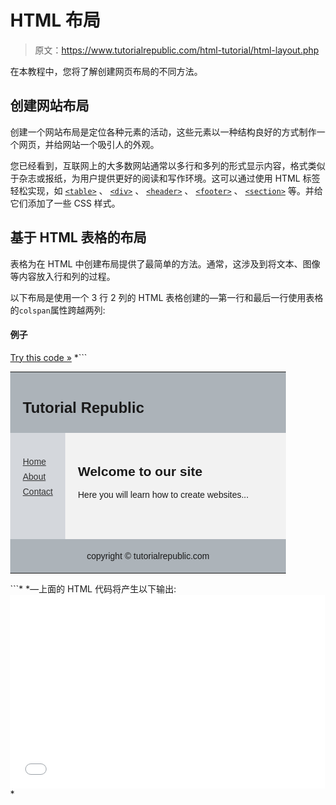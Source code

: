 # HTML 布局

> 原文：<https://www.tutorialrepublic.com/html-tutorial/html-layout.php>

在本教程中，您将了解创建网页布局的不同方法。

## 创建网站布局

创建一个网站布局是定位各种元素的活动，这些元素以一种结构良好的方式制作一个网页，并给网站一个吸引人的外观。

您已经看到，互联网上的大多数网站通常以多行和多列的形式显示内容，格式类似于杂志或报纸，为用户提供更好的阅读和写作环境。这可以通过使用 HTML 标签轻松实现，如 [`<table>`](../html-reference/html-table-tag.php) 、 [`<div>`](../html-reference/html-div-tag.php) 、 [`<header>`](../html-reference/html5-header-tag.php) 、 [`<footer>`](../html-reference/html5-footer-tag.php) 、 [`<section>`](../html-reference/html5-section-tag.php) 等。并给它们添加了一些 CSS 样式。

## 基于 HTML 表格的布局

表格为在 HTML 中创建布局提供了最简单的方法。通常，这涉及到将文本、图像等内容放入行和列的过程。

以下布局是使用一个 3 行 2 列的 HTML 表格创建的—第一行和最后一行使用表格的`colspan`属性跨越两列:

#### 例子

[Try this code »](../codelab.php?topic=html&file=table-layout "Try this code using online Editor") *```
<!DOCTYPE html>
<html lang="en">
<head>
<meta charset="utf-8">
<title>HTML Table Layout</title>
</head>
<body style="margin:0px;">
    <table style="width:100%; border-collapse:collapse; font:14px Arial,sans-serif;">
        <tr>
            <td colspan="2" style="padding:10px 20px; background-color:#acb3b9;">
                <h1 style="font-size:24px;">Tutorial Republic</h1>
            </td>
        </tr>
        <tr style="height:170px;">
            <td style="width:20%; padding:20px; background-color:#d4d7dc; vertical-align: top;">
                <ul style="list-style:none; padding:0px; line-height:24px;">
                    <li><a href="#" style="color:#333;">Home</a></li>
                    <li><a href="#" style="color:#333;">About</a></li>
                    <li><a href="#" style="color:#333;">Contact</a></li>
                </ul>
            </td>
            <td style="padding:20px; background-color:#f2f2f2; vertical-align:top;">
                <h2>Welcome to our site</h2>
                <p>Here you will learn how to create websites...</p>
            </td>
        </tr>
        <tr>
            <td colspan="2" style="padding:5px; background-color:#acb3b9; text-align:center;">
                <p>copyright &copy; tutorialrepublic.com</p>
            </td>
        </tr>
    </table>
</body>
</html>
```*  *—上面的 HTML 代码将产生以下输出:

<iframe style="width:100%; height:310px; border:none;" src="../examples/html/table-layout.html"><!--Warning box--> <div class="color-box"> <div class="shadow"> <div class="info-tab warning-icon" title="Warning"><i/></div> <div class="warning-box"> <p><strong>警告:</strong>上例中用于创建布局的方法没有错，但不推荐。避免使用<a href="html-tables.php">表格</a>和<a href="html-styles.php#inline-styles">内嵌样式</a>来创建布局。使用表格创建的布局通常渲染速度非常慢。表格应该只用于显示表格数据。</p> </div> </div> </div> <!--End:Warning box--> <hr/> <h2>基于 HTML Div 的布局</h2> <p>使用<a href="../html-reference/html-div-tag.php"> <code>&lt;div&gt;</code> </a>元素是在 HTML 中创建布局最常见的方法。元素用于标签一个内容块，或者一组 HTML 文档中的其他元素。如果需要，它还可以包含其他 div 元素。</p> <p>以下示例使用 div 元素创建多列布局。它将产生与前面使用 table 元素的示例相同的结果:</p> <!--Code box--> <div class="example"> <div class="codebox"> <div class="codebox-title"><h4>例子</h4><a href="../codelab.php?topic=html&amp;file=div-layout" target="_blank" class="try-btn" title="Try this code using online Editor">Try this code <span>»</span></a><span class="box-size"><i title="Maximize"/></span></div> <pre class="syntax-highlighter line-numbers scroll xxlarge"><code class="language-markup">&lt;!DOCTYPE html&gt; &lt;html lang="en"&gt; &lt;head&gt; &lt;meta charset="utf-8"&gt; &lt;title&gt;HTML Div Layout&lt;/title&gt; &lt;style&gt; body { font: 14px Arial,sans-serif; margin: 0px; } .header { padding: 10px 20px; background: #acb3b9; } .header h1 { font-size: 24px; } .container { width: 100%; background: #f2f2f2; } .nav, .section { float: left; padding: 20px; min-height: 170px; box-sizing: border-box; } .nav { width: 20%; background: #d4d7dc; } .section { width: 80%; } .nav ul { list-style: none; line-height: 24px; padding: 0px; } .nav ul li a { color: #333; } .clearfix:after { content: "."; display: block; height: 0; clear: both; visibility: hidden; } .footer { background: #acb3b9; text-align: center; padding: 5px; } &lt;/style&gt; &lt;/head&gt; &lt;body&gt; &lt;div class="container"&gt; &lt;div class="header"&gt; &lt;h1&gt;Tutorial Republic&lt;/h1&gt; &lt;/div&gt; &lt;div class="wrapper clearfix"&gt; &lt;div class="nav"&gt; &lt;ul&gt; &lt;li&gt;&lt;a href="#"&gt;Home&lt;/a&gt;&lt;/li&gt; &lt;li&gt;&lt;a href="#"&gt;About&lt;/a&gt;&lt;/li&gt; &lt;li&gt;&lt;a href="#"&gt;Contact&lt;/a&gt;&lt;/li&gt; &lt;/ul&gt; &lt;/div&gt; &lt;div class="section"&gt; &lt;h2&gt;Welcome to our site&lt;/h2&gt; &lt;p&gt;Here you will learn how to create websites...&lt;/p&gt; &lt;/div&gt; &lt;/div&gt; &lt;div class="footer"&gt; &lt;p&gt;copyright &amp;copy; tutorialrepublic.com&lt;/p&gt; &lt;/div&gt; &lt;/div&gt; &lt;/body&gt; &lt;/html&gt;</code></pre> </div> </div> <!--End:Code box--> <p class="break">—上面的 HTML 代码将产生与上一示例相同的输出:</p> <iframe style="width:100%; height:310px; border:none;" src="../examples/html/div-layout.html"/> <p>我们使用<a href="/css-tutorial/css-alignment.php#floating-elements"> CSS 浮动</a>技术创建了这个布局，因为大多数浏览器都支持它。或者，您也可以使用 CSS3 flexbox 来创建更现代、更灵活的布局。参见<a href="/css-tutorial/css3-flexible-box-layouts.php"> CSS3 柔性盒布局</a>教程，详细了解 flexbox。</p> <!--Tip box--> <div class="color-box"> <div class="shadow"> <div class="info-tab tip-icon" title="Useful Tips"><i/></div> <div class="tip-box"> <p>提示:使用 DIV 元素和 CSS 可以创建更好的网页布局。您可以通过编辑一个 CSS 文件来更改网站所有页面的布局。要详细了解 CSS，请查看我们的<a href="/css-tutorial/"> CSS 教程</a>部分。</p> </div> </div> </div> <!--End:Tip box--> <hr/> <h2>使用 HTML5 结构元素</h2> <p>HTML5 引入了新的结构元素，如<a href="../html-reference/html5-header-tag.php"><code>&lt;header&gt;</code></a><a href="../html-reference/html5-footer-tag.php"><code>&lt;footer&gt;</code></a><a href="../html-reference/html5-nav-tag.php"><code>&lt;nav&gt;</code></a><a href="../html-reference/html5-section-tag.php"><code>&lt;section&gt;</code></a>等。以更具语义的方式定义网页的不同部分。</p> <p>你可以考虑用这些元素来代替常用的类，比如<code>.header</code>、<code>.footer</code>、<code>.nav</code>、<code>.section</code>等。以下示例使用新的 HTML5 结构元素来创建与我们在前面的示例中创建的布局相同的布局。</p> <!--Code box--> <div class="example"> <div class="codebox"> <div class="codebox-title"><h4>例子</h4><a href="../codelab.php?topic=html5&amp;file=semantic-website-layout" target="_blank" class="try-btn" title="Try this code using online Editor">Try this code <span>»</span></a><span class="box-size"><i title="Maximize"/></span></div> <pre class="syntax-highlighter line-numbers scroll xxlarge"><code class="language-markup">&lt;!DOCTYPE html&gt; &lt;html lang="en"&gt; &lt;head&gt; &lt;meta charset="utf-8"&gt; &lt;title&gt;HTML5 Web Page Layout&lt;/title&gt; &lt;style&gt; body { font: 14px Arial,sans-serif; margin: 0px; } header { padding: 10px 20px; background: #acb3b9; } header h1 { font-size: 24px; } .container { width: 100%; background: #f2f2f2; } nav, section { float: left; padding: 20px; min-height: 170px; box-sizing: border-box; } section { width: 80%; } nav { width: 20%; background: #d4d7dc; } nav ul { list-style: none; line-height: 24px; padding: 0px; } nav ul li a { color: #333; } .clearfix:after { content: "."; display: block; height: 0; clear: both; visibility: hidden; } footer { background: #acb3b9; text-align: center; padding: 5px; } &lt;/style&gt; &lt;/head&gt; &lt;body&gt; &lt;div class="container"&gt; &lt;header&gt; &lt;h1&gt;Tutorial Republic&lt;/h1&gt; &lt;/header&gt; &lt;div class="wrapper clearfix"&gt; &lt;nav&gt; &lt;ul&gt; &lt;li&gt;&lt;a href="#"&gt;Home&lt;/a&gt;&lt;/li&gt; &lt;li&gt;&lt;a href="#"&gt;About&lt;/a&gt;&lt;/li&gt; &lt;li&gt;&lt;a href="#"&gt;Contact&lt;/a&gt;&lt;/li&gt; &lt;/ul&gt; &lt;/nav&gt; &lt;section&gt; &lt;h2&gt;Welcome to our site&lt;/h2&gt; &lt;p&gt;Here you will learn how to create websites...&lt;/p&gt; &lt;/section&gt; &lt;/div&gt; &lt;footer&gt; &lt;p&gt;copyright &amp;copy; tutorialrepublic.com&lt;/p&gt; &lt;/footer&gt; &lt;/div&gt; &lt;/body&gt; &lt;/html&gt;</code></pre> </div> </div> <!--End:Code box--> <p class="break">—上面的 HTML 代码也将产生与上一个示例相同的输出:</p> <iframe style="width:100%; height:310px; border:none;" src="../examples/html5/semantic-website-layout.html"/> <p>下表简要概述了新的 HTML5 结构元素。</p> <div class="shadow"> <table class="data"> <tr> <th style="width: 100px;">标签</th> <th>描述</th> </tr> <tr> <td><code><a href="../html-reference/html5-header-tag.php">&lt;header&gt;</a></code></td> <td>表示文档或节的标题。</td> </tr> <tr> <td><code><a href="../html-reference/html5-footer-tag.php">&lt;footer&gt;</a></code></td> <td>表示文档或节的页脚。</td> </tr> <tr> <td><code><a href="../html-reference/html5-nav-tag.php">&lt;nav&gt;</a></code></td> <td>表示导航链接的一部分。</td> </tr> <tr> <td><code><a href="../html-reference/html5-section-tag.php">&lt;section&gt;</a></code></td> <td>表示文档的一部分，如页眉、页脚等。</td> </tr> <tr> <td><code><a href="../html-reference/html5-article-tag.php">&lt;article&gt;</a></code></td> <td>代表一篇文章、博客帖子或其他独立的信息单元。</td> </tr> <tr> <td><code><a href="../html-reference/html5-aside-tag.php">&lt;aside&gt;</a></code></td> <td>表示与页面内容松散相关的一些内容。</td> </tr> </table> </div> <p>请查看关于<a href="../html-reference/html5-tags.php"> HTML5 标签</a>的参考资料，了解新推出的标签。</p> <!--Bottom Navigation--> <!--End:Bottom Navigation--> <!-- InstanceEndEditable -->&#13; </body> </html></iframe>*